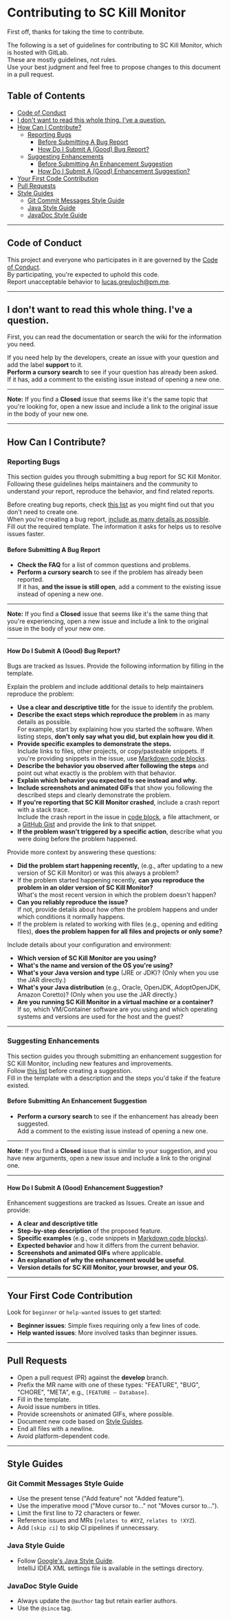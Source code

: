 # Contributing to SC Kill Monitor

First off, thanks for taking the time to contribute.

The following is a set of guidelines for contributing to SC Kill Monitor, which is hosted with GitLab.  
These are mostly guidelines, not rules.  
Use your best judgment and feel free to propose changes to this document in a pull request.

## Table of Contents

- [Code of Conduct](#code-of-conduct)
- [I don't want to read this whole thing. I've a question.](#i-dont-want-to-read-this-whole-thing-ive-a-question)
- [How Can I Contribute?](#how-can-i-contribute)
    - [Reporting Bugs](#reporting-bugs)
        - [Before Submitting A Bug Report](#before-submitting-a-bug-report)
        - [How Do I Submit A (Good) Bug Report?](#how-do-i-submit-a-good-bug-report)
    - [Suggesting Enhancements](#suggesting-enhancements)
        - [Before Submitting An Enhancement Suggestion](#before-submitting-an-enhancement-suggestion)
        - [How Do I Submit A (Good) Enhancement Suggestion?](#how-do-i-submit-a-good-enhancement-suggestion)
- [Your First Code Contribution](#your-first-code-contribution)
- [Pull Requests](#pull-requests)
- [Style Guides](#style-guides)
    - [Git Commit Messages Style Guide](#git-commit-messages-style-guide)
    - [Java Style Guide](#java-style-guide)
    - [JavaDoc Style Guide](#javadoc-style-guide)

---

## Code of Conduct

This project and everyone who participates in it are governed by the [Code of Conduct](CODE_OF_CONDUCT.md).  
By participating, you're expected to uphold this code.  
Report unacceptable behavior to [lucas.greuloch@pm.me](mailto:lucas.greuloch@pm.me).

---

## I don't want to read this whole thing. I've a question.

First, you can read the documentation or search the wiki for the information you need.

If you need help by the developers, create an issue with your question and add the label **support** to it.  
**Perform a cursory search** to see if your question has already been asked.  
If it has, add a comment to the existing issue instead of opening a new one.

---

**Note:** If you find a **Closed** issue that seems like it's the same topic that you're looking for, open a new issue and include a link to the original issue in the body of your new one.

---

## How Can I Contribute?

### Reporting Bugs

This section guides you through submitting a bug report for SC Kill Monitor.  
Following these guidelines helps maintainers and the community to understand your report, reproduce the behavior, and find related reports.

Before creating bug reports, check [this list](#before-submitting-a-bug-report) as you might find out that you don't need to create one.  
When you're creating a bug report, [include as many details as possible](#how-do-i-submit-a-good-bug-report).  
Fill out the required template. The information it asks for helps us to resolve issues faster.

#### Before Submitting A Bug Report

- **Check the FAQ** for a list of common questions and problems.
- **Perform a cursory search** to see if the problem has already been reported.  
  If it has, **and the issue is still open**, add a comment to the existing issue instead of opening a new one.

---

**Note:** If you find a **Closed** issue that seems like it's the same thing that you're experiencing, open a new issue and include a link to the original issue in the body of your new one.

---

#### How Do I Submit A (Good) Bug Report?

Bugs are tracked as Issues. Provide the following information by filling in the template.

Explain the problem and include additional details to help maintainers reproduce the problem:

- **Use a clear and descriptive title** for the issue to identify the problem.
- **Describe the exact steps which reproduce the problem** in as many details as possible.  
  For example, start by explaining how you started the software. When listing steps, **don't only say what you did, but explain how you did it**.
- **Provide specific examples to demonstrate the steps.**  
  Include links to files, other projects, or copy/pasteable snippets. If you're providing snippets in the issue, use [Markdown code blocks](https://docs.github.com/en/get-started/writing-on-github/getting-started-with-writing-and-formatting-on-github/basic-writing-and-formatting-syntax).
- **Describe the behavior you observed after following the steps** and point out what exactly is the problem with that behavior.
- **Explain which behavior you expected to see instead and why.**
- **Include screenshots and animated GIFs** that show you following the described steps and clearly demonstrate the problem.
- **If you're reporting that SC Kill Monitor crashed**, include a crash report with a stack trace.  
  Include the crash report in the issue in [code block](https://docs.github.com/en/get-started/writing-on-github/getting-started-with-writing-and-formatting-on-github/basic-writing-and-formatting-syntax), a file attachment, or a [GitHub Gist](https://gist.github.com/) and provide the link to that snippet.
- **If the problem wasn't triggered by a specific action**, describe what you were doing before the problem happened.

Provide more context by answering these questions:

- **Did the problem start happening recently,** (e.g., after updating to a new version of SC Kill Monitor) or was this always a problem?
- If the problem started happening recently, **can you reproduce the problem in an older version of SC Kill Monitor?**  
  What's the most recent version in which the problem doesn't happen?
- **Can you reliably reproduce the issue?**  
  If not, provide details about how often the problem happens and under which conditions it normally happens.
- If the problem is related to working with files (e.g., opening and editing files), **does the problem happen for all files and projects or only some?**

Include details about your configuration and environment:

- **Which version of SC Kill Monitor are you using?**
- **What's the name and version of the OS you're using?**
- **What's your Java version and type** (JRE or JDK)? (Only when you use the JAR directly.)
- **What's your Java distribution** (e.g., Oracle, OpenJDK, AdoptOpenJDK, Amazon Coretto)? (Only when you use the JAR directly.)
- **Are you running SC Kill Monitor in a virtual machine or a container?**  
  If so, which VM/Container software are you using and which operating systems and versions are used for the host and the guest?

---

### Suggesting Enhancements

This section guides you through submitting an enhancement suggestion for SC Kill Monitor, including new features and improvements.  
Follow [this list](#before-submitting-an-enhancement-suggestion) before creating a suggestion.  
Fill in the template with a description and the steps you'd take if the feature existed.

#### Before Submitting An Enhancement Suggestion

- **Perform a cursory search** to see if the enhancement has already been suggested.  
  Add a comment to the existing issue instead of opening a new one.

---

**Note:** If you find a **Closed** issue that is similar to your suggestion, and you have new arguments, open a new issue and include a link to the original one.

---

#### How Do I Submit A (Good) Enhancement Suggestion?

Enhancement suggestions are tracked as Issues. Create an issue and provide:

- **A clear and descriptive title**
- **Step-by-step description** of the proposed feature.
- **Specific examples** (e.g., code snippets in [Markdown code blocks](https://docs.github.com/en/get-started/writing-on-github/getting-started-with-writing-and-formatting-on-github/basic-writing-and-formatting-syntax)).
- **Expected behavior** and how it differs from the current behavior.
- **Screenshots and animated GIFs** where applicable.
- **An explanation of why the enhancement would be useful**.
- **Version details for SC Kill Monitor, your browser, and your OS.**

---

## Your First Code Contribution

Look for `beginner` or `help-wanted` issues to get started:

- **Beginner issues**: Simple fixes requiring only a few lines of code.
- **Help wanted issues**: More involved tasks than beginner issues.

---

## Pull Requests

- Open a pull request (PR) against the **develop** branch.
- Prefix the MR name with one of these types: "FEATURE", "BUG", "CHORE", "META", e.g., `[FEATURE – Database]`.
- Fill in the template.
- Avoid issue numbers in titles.
- Provide screenshots or animated GIFs, where possible.
- Document new code based on [Style Guides](#style-guides).
- End all files with a newline.
- Avoid platform-dependent code.

---

## Style Guides

### Git Commit Messages Style Guide

- Use the present tense ("Add feature" not "Added feature").
- Use the imperative mood ("Move cursor to…" not "Moves cursor to…").
- Limit the first line to 72 characters or fewer.
- Reference issues and MRs (`relates to #XYZ`, `relates to !XYZ`).
- Add `[skip ci]` to skip CI pipelines if unnecessary.

### Java Style Guide

- Follow [Google's Java Style Guide](https://google.github.io/styleguide/javaguide.html).  
  IntelliJ IDEA XML settings file is available in the settings directory.

### JavaDoc Style Guide

- Always update the `@author` tag but retain earlier authors.
- Use the `@since` tag.